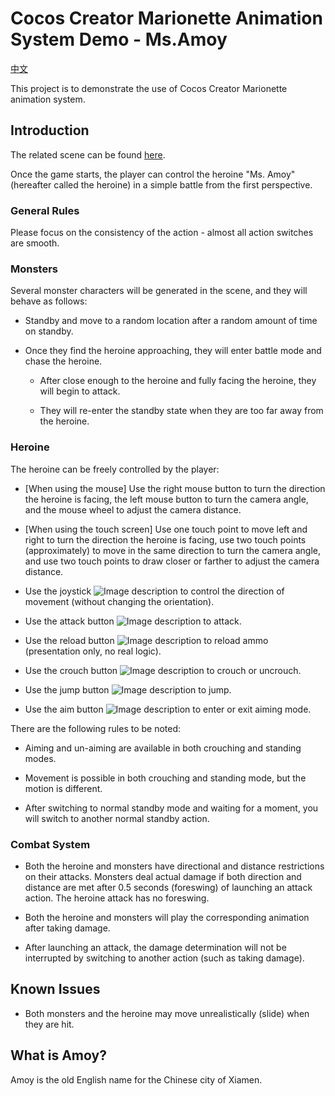 
# Cocos Creator Marionette Animation System Demo - Ms.Amoy

[中文](./README.zh-Hans-CN.md)

This project is to demonstrate the use of Cocos Creator Marionette animation system.

## Introduction

The related scene can be found [here](./assets/Scenes/Main.scene).

Once the game starts, the player can control the heroine "Ms. Amoy" (hereafter called the heroine) in a simple battle from the first perspective.

### General Rules

Please focus on the consistency of the action - almost all action switches are smooth.

### Monsters

Several monster characters will be generated in the scene, and they will behave as follows:

- Standby and move to a random location after a random amount of time on standby.

- Once they find the heroine approaching, they will enter battle mode and chase the heroine.

  - After close enough to the heroine and fully facing the heroine, they will begin to attack.

  - They will re-enter the standby state when they are too far away from the heroine.

### Heroine

The heroine can be freely controlled by the player:

  - [When using the mouse] Use the right mouse button to turn the direction the heroine is facing, the left mouse button to turn the camera angle, and the mouse wheel to adjust the camera distance.

  - [When using the touch screen] Use one touch point to move left and right to turn the direction the heroine is facing, use two touch points (approximately) to move in the same direction to turn the camera angle, and use two touch points to draw closer or farther to adjust the camera distance.

  - Use the joystick ![Image description](../docs/Joystick.png "title") to control the direction of movement (without changing the orientation).

  - Use the attack button ![Image description](../docs/Attack.png "title") to attack.

  - Use the reload button ![Image description](../docs/Bullet.png "title") to reload ammo (presentation only, no real logic).

  - Use the crouch button ![Image description](../docs/Crouch.png "title") to crouch or uncrouch.

  - Use the jump button ![Image description](../docs/Jump.png "title") to jump.

  - Use the aim button ![Image description](../docs/Aim.png "title") to enter or exit aiming mode.

There are the following rules to be noted:

  - Aiming and un-aiming are available in both crouching and standing modes.

  - Movement is possible in both crouching and standing mode, but the motion is different.

  - After switching to normal standby mode and waiting for a moment, you will switch to another normal standby action.

### Combat System

- Both the heroine and monsters have directional and distance restrictions on their attacks. Monsters deal actual damage if both direction and distance are met after 0.5 seconds (foreswing) of launching an attack action. The heroine attack has no foreswing.

- Both the heroine and monsters will play the corresponding animation after taking damage.

- After launching an attack, the damage determination will not be interrupted by switching to another action (such as taking damage).

## Known Issues

- Both monsters and the heroine may move unrealistically (slide) when they are hit.

## What is Amoy?

Amoy is the old English name for the Chinese city of Xiamen.
